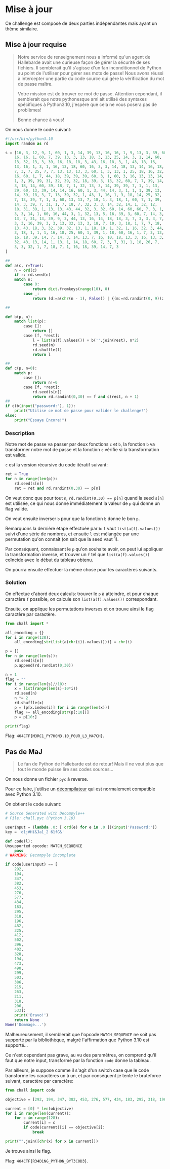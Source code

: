 # Mise à jour

Ce challenge est composé de deux parties indépendantes mais ayant un thème similaire.

## Mise à jour requise

> Notre service de renseignement nous a informé qu'un agent de Hallebarde avait une curieuse façon de gérer la sécurité de ses fichiers. Il semblerait qu'il s'agisse d'un fan inconditionnel de Python au point de l'utiliser pour gérer ses mots de passe! Nous avons réussi à intercepter une partie du code source qui gère la vérification du mot de passe maître.
>
> Votre mission est de trouver ce mot de passe. Attention cependant, il semblerait que notre pythonesque ami ait utilisé des syntaxes spécifiques à Python3.10, j'espère que cela ne vous posera pas de problèmes!
>
> Bonne chance à vous!

On nous donne le code suivant:

```python
#!/usr/bin/python3.10
import random as rd

s = [16, 3, 12, 9, 1, 60, 1, 3, 14, 39, 13, 16, 16, 1, 9, 13, 3, 39, 60,
    16, 16, 1, 60, 7, 39, 13, 3, 13, 18, 3, 13, 25, 14, 3, 1, 14, 60,
    13, 32, 13, 3, 39, 16, 18, 18, 3, 43, 16, 18, 3, 1, 43, 18, 16,
    13, 16, 1, 3, 1, 16, 13, 18, 60, 16, 3, 3, 14, 18, 13, 14, 16, 18,
    7, 3, 7, 25, 7, 7, 13, 13, 13, 3, 60, 1, 3, 13, 1, 25, 18, 16, 32,
    16, 60, 1, 7, 44, 18, 39, 39, 39, 60, 3, 1, 60, 3, 16, 13, 13, 14,
    1, 3, 39, 39, 31, 32, 39, 32, 18, 39, 3, 13, 32, 60, 7, 7, 39, 14,
    3, 18, 14, 60, 39, 18, 7, 1, 32, 13, 3, 14, 39, 39, 7, 1, 1, 13,
    29, 60, 13, 39, 14, 14, 16, 60, 1, 3, 44, 14, 3, 1, 1, 1, 39, 13,
    14, 39, 18, 3, 7, 13, 39, 32, 1, 43, 1, 16, 1, 3, 18, 14, 25, 32,
    7, 13, 39, 7, 1, 3, 60, 13, 13, 7, 18, 1, 3, 18, 1, 60, 7, 1, 39,
    14, 3, 39, 7, 31, 1, 7, 18, 7, 32, 3, 3, 14, 32, 14, 1, 32, 12,
    18, 31, 39, 1, 13, 13, 43, 44, 32, 3, 32, 60, 14, 60, 60, 7, 3, 1,
    3, 3, 14, 1, 60, 16, 44, 3, 1, 32, 13, 5, 16, 39, 3, 60, 7, 14, 3,
    13, 7, 31, 13, 39, 9, 3, 44, 13, 16, 14, 18, 18, 3, 7, 3, 3, 3, 7,
    3, 3, 16, 39, 3, 3, 13, 32, 13, 3, 18, 7, 10, 3, 18, 1, 7, 7, 18,
    13, 43, 18, 3, 32, 39, 32, 13, 1, 18, 10, 1, 32, 1, 16, 32, 3, 44,
    3, 18, 1, 1, 1, 16, 18, 25, 60, 1, 39, 1, 18, 60, 16, 1, 7, 3, 13,
    16, 18, 39, 14, 7, 14, 3, 14, 13, 7, 16, 10, 18, 13, 3, 16, 13, 3,
    32, 43, 13, 14, 1, 13, 1, 14, 18, 60, 7, 3, 7, 31, 1, 18, 26, 7,
    3, 3, 32, 1, 7, 18, 7, 1, 16, 18, 39, 14, 7, 3
]

##
def a(c, r=True):
    n = ord(c)
    if r: rd.seed(n)
    match n:
        case 0:
            return dict.fromkeys(range(10), 0)
        case _:
            return (d:=a(chr(n - 1), False)) | {(m:=rd.randint(0, 9)): d[m] + rd.randint(0,2)}

##

def b(p, n):
    match list(p):
        case []:
            return []
        case [f, *rest]:
            l = list(a(f).values()) + b(''.join(rest), n*2)
            rd.seed(n)
            rd.shuffle(l)
            return l

##
def c(p, n=0):
    match p:
        case []:
            return n!=0
        case [f, *rest]:
            rd.seed(s[n])
            return rd.randint(0,30) == f and c(rest, n + 1)
##
if c(b(input("password:"), 1)):
    print("Utilise ce mot de passe pour valider le challenge!")
else:
    print("Essaye Encore!")
```

### Description

Notre mot de passe va passer par deux fonctions `c` et `b`, la fonction `b` va transformer notre mot de passe et la fonction `c` vérifie si la transformation est valide.

`c` est la version récursive du code itératif suivant:

```python
ret = True
for n in range(len(p)):
    rd.seed(s[n])
    ret = ret and rd.randint(0,30) == p[n]
```

On veut donc que pour tout `n`, `rd.randint(0,30) == p[n]` quand la seed `s[n]` est utilisée, ce qui nous donne immédiatement la valeur de `p` qui donne un flag valide.

On veut ensuite inverser `b` pour que la fonction `b` donne le bon `p`.

Remarquons la dernière étape effectuée par `b`: `l` vaut `list(a(f).values())` suivi d'une série de nombres, et ensuite `l` est mélangée par une permutation qu'on connaît (on sait que la seed vaut 1).

Par conséquent, connaissant le `p` qu'on souhaite avoir, on peut lui appliquer la transformation inverse, et trouver un `f` tel que `list(a(f).values())` coïncide avec le début du tableau obtenu.

On pourra ensuite effectuer la même chose pour les caractères suivants.

### Solution

On effectue d'abord deux calculs: trouver le `p` à atteindre, et pour chaque caractère `f` possible, on calcule son `list(a(f).values())` correspondant.

Ensuite, on applique les permutations inverses et on trouve ainsi le flag caractère par caractère.

```python
from chall import *

all_encoding = {}
for i in range(128):
    all_encoding[str(list(a(chr(i)).values()))] = chr(i)

p = []
for n in range(len(s)):
    rd.seed(s[n])
    p.append(rd.randint(0,30))

n = 1
flag = ""
for i in range(len(s)//10):
    x = list(range(len(s)-10*i))
    rd.seed(n)
    n *= 2
    rd.shuffle(x)
    p = [p[x.index(i)] for i in range(len(x))]
    flag += all_encoding[str(p[:10])]
    p = p[10:]

print(flag)
```

Flag: `404CTF{M3RC1_PY7H0N3.10_P0UR_L3_M47CH}`.


## Pas de MaJ

> Le fan de Python de Hallebarde est de retour! Mais il ne veut plus que tout le monde puisse lire ses codes sources...

On nous donne un fichier `pyc` à reverse.

Pour ce faire, j'utilise un [décompilateur](https://github.com/zrax/pycdc) qui est normalement compatible avec Python 3.10.

On obtient le code suivant:

```python
# Source Generated with Decompyle++
# File: chall.pyc (Python 3.10)

userInput = (lambda .0: [ ord(e) for e in .0 ])(input('Password:'))
key = 'd1j#H(&Ja1_2 61fG&'

def code(l):
Unsupported opcode: MATCH_SEQUENCE
    pass
# WARNING: Decompyle incomplete

if code(userInput) == [
    292,
    194,
    347,
    382,
    453,
    276,
    577,
    434,
    183,
    295,
    318,
    196,
    482,
    325,
    412,
    502,
    396,
    402,
    328,
    194,
    473,
    490,
    299,
    503,
    386,
    215,
    263,
    211,
    318,
    206,
    533]:
    print('Bravo!')
    return None
None('Dommage...')
```

Malheureusement, il semblerait que l'opcode `MATCH_SEQUENCE` ne soit pas supporté par la bibliothèque, malgré l'affirmation que Python 3.10 est supporté...

Ce n'est cependant pas grave, au vu des paramètres, on comprend qu'il faut que notre input, transformé par la fonction `code` donne la tableau.

Par ailleurs, je suppose comme il s'agit d'un switch case que le code transforme les caractères un à un, et par conséquent je tente le bruteforce suivant, caractère par caractère:

```python
from chall import code

objective = [292, 194, 347, 382, 453, 276, 577, 434, 183, 295, 318, 196, 482, 325, 412, 502, 396, 402, 328, 194, 473, 490, 299, 503, 386, 215, 263, 211, 318, 206, 533]

current = [0] * len(objective)
for i in range(len(current)):
    for c in range(128):
        current[i] = c
        if code(current)[i] == objective[i]:
            break

print("".join([chr(x) for x in current]))
```

Je trouve ainsi le flag.

Flag: `404CTF{R34D1NG_PYTH0N_BYT3C0D3}`.